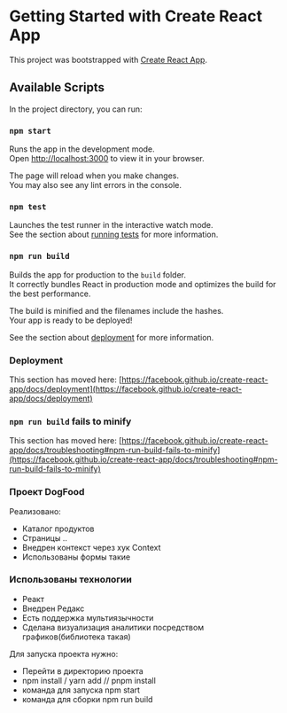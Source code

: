# Getting Started with Create React App

This project was bootstrapped with [Create React App](https://github.com/facebook/create-react-app).

## Available Scripts

In the project directory, you can run:

### `npm start`

Runs the app in the development mode.\
Open [http://localhost:3000](http://localhost:3000) to view it in your browser.

The page will reload when you make changes.\
You may also see any lint errors in the console.

### `npm test`

Launches the test runner in the interactive watch mode.\
See the section about [running tests](https://facebook.github.io/create-react-app/docs/running-tests) for more information.

### `npm run build`

Builds the app for production to the `build` folder.\
It correctly bundles React in production mode and optimizes the build for the best performance.

The build is minified and the filenames include the hashes.\
Your app is ready to be deployed!

See the section about [deployment](https://facebook.github.io/create-react-app/docs/deployment) for more information.

### Deployment

This section has moved here: [https://facebook.github.io/create-react-app/docs/deployment](https://facebook.github.io/create-react-app/docs/deployment)

### `npm run build` fails to minify

This section has moved here: [https://facebook.github.io/create-react-app/docs/troubleshooting#npm-run-build-fails-to-minify](https://facebook.github.io/create-react-app/docs/troubleshooting#npm-run-build-fails-to-minify)

### Проект DogFood
Реализовано:
 - Каталог продуктов
 - Страницы ..
 - Внедрен контекст через хук Context
 - Использованы формы такие 

### Использованы технологии
- Реакт 
- Внедрен Редакс
- Есть поддержка мультиязычности
- Сделана визуализация аналитики посредством графиков(библиотека такая)


Для запуска проекта нужно:
 - Перейти в директорию проекта
 - npm install / yarn add // pnpm install
 - команда для запуска npm start
 - команда для сборки npm run build
  
